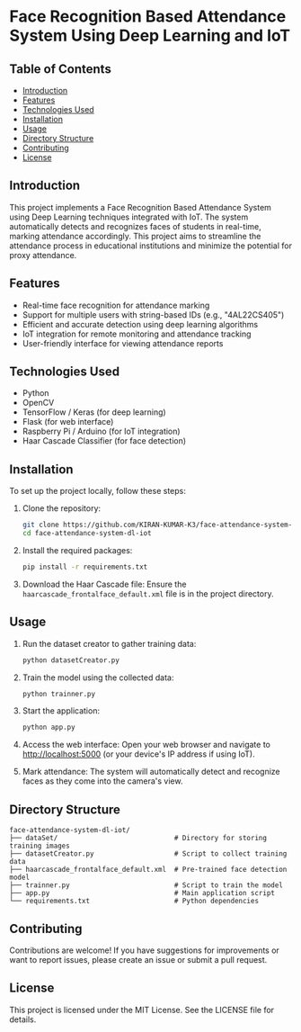 
# Face Recognition Based Attendance System Using Deep Learning and IoT

## Table of Contents
- [Introduction](#introduction)
- [Features](#features)
- [Technologies Used](#technologies-used)
- [Installation](#installation)
- [Usage](#usage)
- [Directory Structure](#directory-structure)
- [Contributing](#contributing)
- [License](#license)

## Introduction
This project implements a Face Recognition Based Attendance System using Deep Learning techniques integrated with IoT. The system automatically detects and recognizes faces of students in real-time, marking attendance accordingly. This project aims to streamline the attendance process in educational institutions and minimize the potential for proxy attendance.

## Features
- Real-time face recognition for attendance marking
- Support for multiple users with string-based IDs (e.g., "4AL22CS405")
- Efficient and accurate detection using deep learning algorithms
- IoT integration for remote monitoring and attendance tracking
- User-friendly interface for viewing attendance reports

## Technologies Used
- Python
- OpenCV
- TensorFlow / Keras (for deep learning)
- Flask (for web interface)
- Raspberry Pi / Arduino (for IoT integration)
- Haar Cascade Classifier (for face detection)

## Installation
To set up the project locally, follow these steps:

1. Clone the repository:
   ```bash
   git clone https://github.com/KIRAN-KUMAR-K3/face-attendance-system-dl-iot.git
   cd face-attendance-system-dl-iot
   ```

2. Install the required packages:
   ```bash
   pip install -r requirements.txt
   ```

3. Download the Haar Cascade file: Ensure the `haarcascade_frontalface_default.xml` file is in the project directory.

## Usage
1. Run the dataset creator to gather training data:
   ```bash
   python datasetCreator.py
   ```

2. Train the model using the collected data:
   ```bash
   python trainner.py
   ```

3. Start the application:
   ```bash
   python app.py
   ```

4. Access the web interface: Open your web browser and navigate to [http://localhost:5000](http://localhost:5000) (or your device's IP address if using IoT).

5. Mark attendance: The system will automatically detect and recognize faces as they come into the camera's view.

## Directory Structure
```
face-attendance-system-dl-iot/
├── dataSet/                             # Directory for storing training images
├── datasetCreator.py                    # Script to collect training data
├── haarcascade_frontalface_default.xml  # Pre-trained face detection model
├── trainner.py                          # Script to train the model
├── app.py                               # Main application script
└── requirements.txt                     # Python dependencies
```

## Contributing
Contributions are welcome! If you have suggestions for improvements or want to report issues, please create an issue or submit a pull request.

## License
This project is licensed under the MIT License. See the LICENSE file for details.
